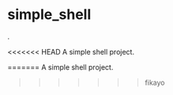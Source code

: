 # simple_shell

.

<<<<<<< HEAD
A simple shell project.

=======
A simple shell project.
>>>>>>> fikayo
